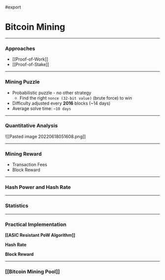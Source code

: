 #export
# Bitcoin Mining
___
### Approaches
- [[Proof-of-Work]]
- [[Proof-of-Stake]]

___
### Mining Puzzle
- Probabilistic puzzle - no other strategy
	- Find the right `nonce (32-bit value)` (brute force) to win
- Difficulty adjusted every **2016** blocks (~14 days)
- Average solve time: `~10 days`

___
### Quantitative Analysis
![[Pasted image 20220618051608.png]]



___
### Mining Reward
- Transaction Fees
- Block Reward

___
### Hash Power and Hash Rate


___
### Statistics


___
### Practical Implementation
**[[ASIC Resistant PoW Algorithm]]**


**Hash Rate**


**Block Reward**


___
### [[Bitcoin Mining Pool]]